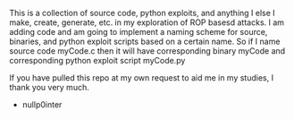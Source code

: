 This is a collection of source code, python exploits, and anything I else I make, create, generate, etc. in my
exploration of ROP basesd attacks. I am adding code and am going to implement a naming scheme for source, binaries, and python exploit scripts based on a certain name. So if I name source code myCode.c then it will have corresponding binary myCode and corresponding python exploit script myCode.py

If you have pulled this repo at my own request to aid me in my studies, I thank you very much.

- nullp0inter
 
